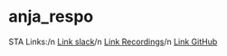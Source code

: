 # anja_respo
STA Links:/n
[Link slack](https://app.slack.com/client/T02CJQR7E8N/C02CARBL5SB/thread/C02CARBL5SB-1632234586.001400)/n
[Link Recordings](https://tube.switch.ch/channels/RWOtNGIrWT)/n
[Link GitHub](https://github.com/sta426hs2021/material)
